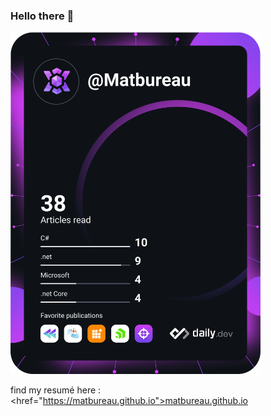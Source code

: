 ### Hello there 👋

<a href="https://app.daily.dev/Matbureau"><img src="https://github.com/MatBureau/MatBureau/blob/main/devcard.svg" width="400" alt="Mat's Dev Card"/></a>

find my resumé here : <href="https://matbureau.github.io">matbureau.github.io</href>
